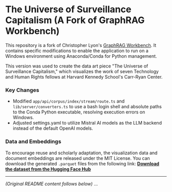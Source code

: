 # The Universe of Surveillance Capitalism (A Fork of GraphRAG Workbench)

This repository is a fork of Christopher Lyon's [GraphRAG Workbench](https://github.com/ChristopherLyon/graphrag-workbench). It contains specific modifications to enable the application to run on a Windows environment using Anaconda/Conda for Python management.

This version was used to create the data art piece "The Universe of Surveillance Capitalism," which visualizes the work of seven Technology and Human Rights fellows at Harvard Kennedy School's Carr-Ryan Center.

### Key Changes
*   Modified `app/api/corpus/index/stream/route.ts` and `lib/server/converters.ts` to use a bash login shell and absolute paths to the Conda Python executable, resolving execution errors on Windows.
*   Adjusted settings.yaml to utilize Mistral AI models as the LLM backend instead of the default OpenAI models.


### Data and Embeddings
To encourage reuse and scholarly adaptation, the visualization data and document embeddings are released under the MIT License. You can download the generated `.parquet` files from the following link:
**[Download the dataset from the Hugging Face Hub](https://huggingface.co/datasets/ekizilkaya/surveillance_capitalism)**

---
*(Original README content follows below)*
...